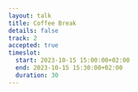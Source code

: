 ```yaml
---
layout: talk
title: Coffee Break
details: false
track: 2
accepted: true
timeslot:
  start: 2023-10-15 15:00:00+02:00
  end: 2023-10-15 15:30:00+02:00
  duration: 30
---
```


<!-- empty //-->
